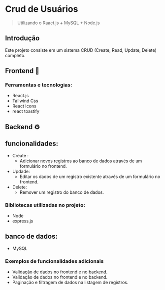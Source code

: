 # Crud de Usuários

> Utilizando o Raact.js + MySQL + Node.js
## Introdução
Este projeto consiste em um sistema CRUD (Create, Read, Update, Delete) completo.
## Frontend 🎨
### Ferramentas e tecnologias: 
 - React.js
 - Tailwind Css
 - React Icons
 - react toastify

## Backend ⚙️
## funcionalidades: 
 - Create :
    -  Adicionar novos registros ao banco de dados através de um formulário no frontend.
  - Updade:
     - Editar os dados de um registro existente através de um formulário no frontend.
   - Delete:
     - Remover um registro do banco de dados.
### Bibliotecas utilizadas no projeto:
 - Node
 - express.js
 ## banco de dados:
 - MySQL

### Exemplos de funcionalidades adicionais
- Validação de dados no frontend e no backend.
- Validação de dados no frontend e no backend.
- Paginação e filtragem de dados na listagem de registros.
